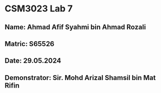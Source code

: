 # CSM3023 Lab 7

## Name: Ahmad Afif Syahmi bin Ahmad Rozali
## Matric: S65526
## Date: 29.05.2024
## Demonstrator: Sir. Mohd Arizal Shamsil bin Mat Rifin
